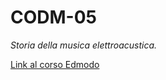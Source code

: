 # CODM-05
_Storia della musica elettroacustica._

[Link al corso Edmodo](https://new.edmodo.com/groups/biennio-i-storia-e-analisi-della-musica-elettroacustica-35238319)
